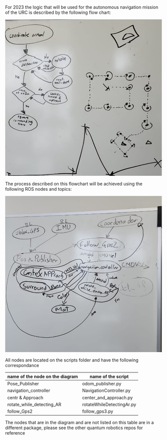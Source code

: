 For 2023 the logic that will be used for the autonomous navigation mission of the URC is described by the following flow chart: 

![flow_chart](./diagrams/nav_flow_chart.jpeg "flow_chart")

The process described on this flowchart will be achieved using the following ROS nodes and topics:

![node_diagram](./diagrams/navigation_nodes.jpeg "node_diagram")

All nodes are located on the scripts folder and have the following correspondance

| name of the node on the diagram | name of the script        |
|---------------------------------|---------------------------|
| Pose_Publisher                  | odom_publisher.py         |
| navigation_controller           | NavigationController.py   |
| centr & Approach                | center_and_approach.py    |
| rotate_while_detecting_AR       | rotateWhileDetectingAr.py |
| follow_Gps2                     | follow_gps3.py            |

The nodes that are in the diagram and are not listed on this table are in a different package, please see the other quantum robotics repos for reference